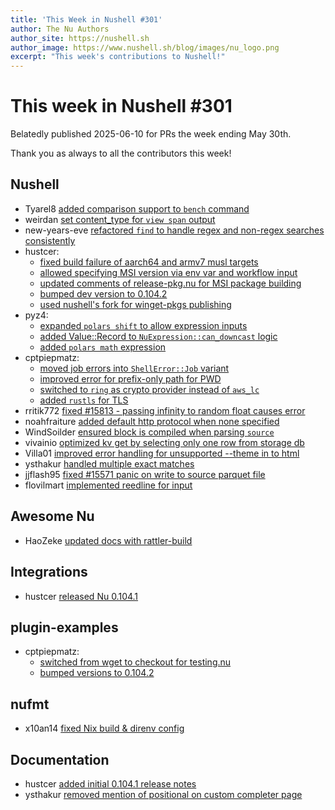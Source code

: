 ```yaml
---
title: 'This Week in Nushell #301'
author: The Nu Authors
author_site: https://nushell.sh
author_image: https://www.nushell.sh/blog/images/nu_logo.png
excerpt: "This week's contributions to Nushell!"
---
```


# This week in Nushell #301

Belatedly published 2025-06-10 for PRs the week ending May 30th.

Thank you as always to all the contributors this week!

## Nushell

- Tyarel8 [added comparison support to `bench` command](https://github.com/nushell/nushell/pull/15843)
- weirdan [set content_type for `view span` output](https://github.com/nushell/nushell/pull/15842)
- new-years-eve [refactored `find` to handle regex and non-regex searches consistently](https://github.com/nushell/nushell/pull/15839)
- hustcer:
  - [fixed build failure of aarch64 and armv7 musl targets](https://github.com/nushell/nushell/pull/15835)
  - [allowed specifying MSI version via env var and workflow input](https://github.com/nushell/nushell/pull/15828)
  - [updated comments of release-pkg.nu for MSI package building](https://github.com/nushell/nushell/pull/15815)
  - [bumped dev version to 0.104.2](https://github.com/nushell/nushell/pull/15809)
  - [used nushell's fork for winget-pkgs publishing](https://github.com/nushell/nushell/pull/15808)
- pyz4:
  - [expanded `polars shift` to allow expression inputs](https://github.com/nushell/nushell/pull/15834)
  - [added Value::Record to `NuExpression::can_downcast` logic](https://github.com/nushell/nushell/pull/15826)
  - [added `polars math` expression](https://github.com/nushell/nushell/pull/15822)
- cptpiepmatz:
  - [moved job errors into `ShellError::Job` variant](https://github.com/nushell/nushell/pull/15820)
  - [improved error for prefix-only path for PWD](https://github.com/nushell/nushell/pull/15817)
  - [switched to `ring` as crypto provider instead of `aws_lc`](https://github.com/nushell/nushell/pull/15812)
  - [added `rustls` for TLS](https://github.com/nushell/nushell/pull/15810)
- rritik772 [fixed #15813 - passing infinity to random float causes error](https://github.com/nushell/nushell/pull/15818)
- noahfraiture [added default http protocol when none specified](https://github.com/nushell/nushell/pull/15804)
- WindSoilder [ensured block is compiled when parsing `source`](https://github.com/nushell/nushell/pull/15798)
- vivainio [optimized kv get by selecting only one row from storage db](https://github.com/nushell/nushell/pull/15792)
- Villa01 [improved error handling for unsupported --theme in to html](https://github.com/nushell/nushell/pull/15787)
- ysthakur [handled multiple exact matches](https://github.com/nushell/nushell/pull/15772)
- jjflash95 [fixed #15571 panic on write to source parquet file](https://github.com/nushell/nushell/pull/15601)
- flovilmart [implemented reedline for input](https://github.com/nushell/nushell/pull/15369)

## Awesome Nu

- HaoZeke [updated docs with rattler-build](https://github.com/nushell/awesome-nu/pull/124)

## Integrations

- hustcer [released Nu 0.104.1](https://github.com/nushell/integrations/pull/53)

## plugin-examples

- cptpiepmatz:
  - [switched from wget to checkout for testing.nu](https://github.com/nushell/plugin-examples/pull/4)
  - [bumped versions to 0.104.2](https://github.com/nushell/plugin-examples/pull/3)

## nufmt

- x10an14 [fixed Nix build & direnv config](https://github.com/nushell/nufmt/pull/70)

## Documentation

- hustcer [added initial 0.104.1 release notes](https://github.com/nushell/nushell.github.io/pull/1924)
- ysthakur [removed mention of positional on custom completer page](https://github.com/nushell/nushell.github.io/pull/1897)
